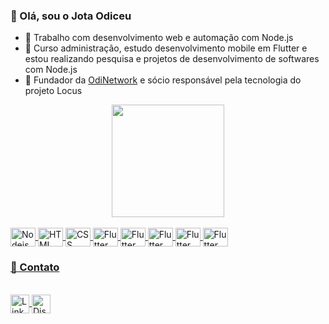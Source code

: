 ### 👋 Olá, sou o Jota Odiceu
- 📌 Trabalho com desenvolvimento web e automação com Node.js
- 🧪 Curso administração, estudo desenvolvimento mobile em Flutter e estou realizando pesquisa e projetos de desenvolvimento de softwares com Node.js
- 💼 Fundador da [OdiNetwork](https://odinetwork.com.br) e sócio responsável pela tecnologia do projeto Locus

<div align="center">
  <a href="https://github.com/JotaOdiceu">
  <img height="180em" src="https://github-readme-stats.vercel.app/api?username=JotaOdiceu&show_icons=true&theme=github_dark&include_all_commits=true&count_private=true"/>
</div>

<div style="display: inline_block"><br>
  <img align="center" alt="Nodejs" height="30" width="40" src="https://cdn.jsdelivr.net/gh/devicons/devicon/icons/nodejs/nodejs-original.svg">
  <img align="center" alt="HTML" height="30" width="40" src="https://cdn.jsdelivr.net/gh/devicons/devicon/icons/html5/html5-original.svg">
  <img align="center" alt="CSS" height="30" width="40" src="https://cdn.jsdelivr.net/gh/devicons/devicon/icons/css3/css3-original.svg">
  <img align="center" alt="Flutter" height="30" width="40" src="https://cdn.jsdelivr.net/gh/devicons/devicon/icons/flutter/flutter-original.svg">
  <img align="center" alt="Flutter" height="30" width="40" src="https://cdn.jsdelivr.net/gh/devicons/devicon/icons/googlecloud/googlecloud-original.svg">
  <img align="center" alt="Flutter" height="30" width="40" src="https://cdn.jsdelivr.net/gh/devicons/devicon/icons/git/git-original.svg">
  <img align="center" alt="Flutter" height="30" width="40" src="https://cdn.jsdelivr.net/gh/devicons/devicon/icons/redhat/redhat-original.svg">
  <img align="center" alt="Flutter" height="30" width="40" src="https://cdn.jsdelivr.net/gh/devicons/devicon/icons/mongodb/mongodb-original.svg">
</div>

### 📨 Contato
<div style="display: inline_block"><br>
  <a href="https://linkedin.com/in/jotaodiceu" target="_blank"><img align="center" alt="LinkedIn" height="30" width="30" src="https://cdn.jsdelivr.net/gh/devicons/devicon/icons/linkedin/linkedin-original.svg">
  <a href="https://discord.gg/pngj3MU" target="_blank"><img align="center" alt="Discord" height="30" width="30" src="https://cdn.icon-icons.com/icons2/2108/PNG/512/discord_icon_130958.png">
</div>
